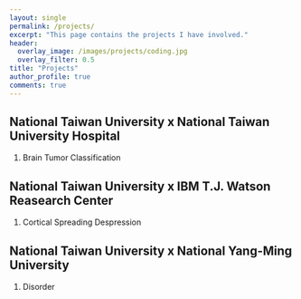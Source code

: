 ```yaml
---
layout: single
permalink: /projects/
excerpt: "This page contains the projects I have involved."
header:
  overlay_image: /images/projects/coding.jpg
  overlay_filter: 0.5
title: "Projects"
author_profile: true
comments: true
---
```


## National Taiwan University x National Taiwan University Hospital

   1. Brain Tumor Classification<br>

## National Taiwan University x IBM T.J. Watson Reasearch Center

   1. Cortical Spreading Despression<br>

## National Taiwan University x National Yang-Ming University

   1. Disorder<br>


